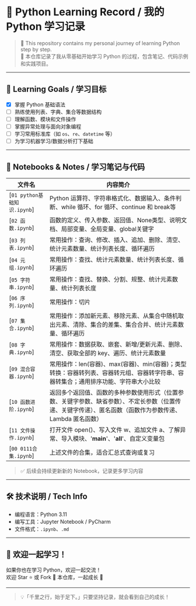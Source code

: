 # 🐍 Python Learning Record / 我的 Python 学习记录

> 📘 This repository contains my personal journey of learning Python step by step.  
> 🚀 本仓库记录了我从零基础开始学习 Python 的过程，包含笔记、代码示例和实践项目。

---

## 🎯 Learning Goals / 学习目标

- [x] 掌握 Python 基础语法
- [ ] 熟练使用列表、字典、集合等数据结构
- [ ] 理解函数、模块和文件操作
- [ ] 掌握异常处理与面向对象编程
- [ ] 学习常用标准库（如 `os`、`re`、`datetime` 等）
- [ ] 为学习机器学习/数据分析打下基础

---

## 📒 Notebooks & Notes / 学习笔记与代码

| 文件名 | 内容简介 |
|--------|----------|
| [`01 python基础知识.ipynb`] | Python 运算符、字符串格式化、数据输入、条件判断、while 循环、for 循环、continue 和 break等 |
| [`02 函数.ipynb`] | 函数的定义、传入参数、返回值、None类型、说明文档、局部变量、全局变量、global关键字 | 
| [`03 列表.ipynb`] | 常用操作：查询、修改、插入、追加、删除、清空、统计元素数量、统计列表长度、循环遍历 | 
| [`04 元组.ipynb`] | 常用操作：查找、统计元素数量、统计列表长度、循环遍历 | 
| [`05 字符串.ipynb`] | 常用操作：查找、替换、分割、规整、统计元素数量、统计列表长度 | 
| [`06 序列.ipynb`] | 常用操作：切片 | 
| [`07 集合.ipynb`] | 常用操作：添加新元素、移除元素、从集合中随机取出元素、清除、集合的差集、集合合并、统计元素数量、循环遍历 | 
| [`08 字典.ipynb`] | 常用操作：数据获取、嵌套、新增/更新元素、删除、清空、获取全部的 key、遍历、统计元素数量 | 
| [`09 混合容器.ipynb`] | 常用操作：len(容器)、max(容器)、min(容器)；类型转换：容器转列表、容器转元组、容器转字符串、容器转集合；通用排序功能、字符串大小比较 | 
| [`10 函数进阶.ipynb`] | 返回多个返回值、函数的多种参数使用形式（位置参数、关键字参数、缺省参数）、不定长参数（位置传递、关键字传递）、匿名函数（函数作为参数传递、Lambda 匿名函数） | 
| [`11 文件操作.ipynb`] | 打开文件 open()、写入文件 w、追加文件 a、了解异常、导入模块、'__main__'、'__all__'、自定义变量包 | 
| [`00 0111合集.ipynb`]  | 上述文件的合集，适合汇总式查询或复习 | 

> ✅ 后续会持续更新新的 Notebook，记录更多学习内容

---

## 🛠 技术说明 / Tech Info

- 编程语言：Python 3.11
- 编写工具：Jupyter Notebook / PyCharm
- 文件格式：`.ipynb`、`.md`

---

## 🌟 欢迎一起学习！

如果你也在学习 Python，欢迎一起交流！  
欢迎 Star ⭐ 或 Fork 🍴 本仓库，一起成长 🚀

---

> 💡「千里之行，始于足下。」只要坚持记录，就会看到自己的成长！
